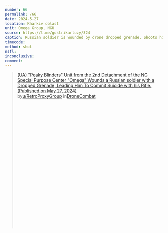 ```yaml
---
number: 66
permalink: /66
date: 2024-5-27
location: Kharkiv oblast
unit: Omega Group, NGU
source: https://t.me/gostrikartuzy/324
caption: Russian soldier is wounded by drone dropped grenade. Shoots himself in head with rifle immediately after
timecode: 
method: shot
nsfl: 
inconclusive: 
comment: 
---
```

<blockquote class="reddit-embed-bq" style="height:500px" data-embed-height="740"><a href="https://www.reddit.com/r/DroneCombat/comments/1d1ytp1/ua_peaky_blinders_unit_from_the_2nd_detachment_of/">(UA) "Peaky Blinders" Unit from the 2nd Detachment of the NG Special Purpose Center "Omega" Wounds a Russian soldier with a Dropped Grenade, Leading Him To Commit Suicide with his Rifle. (Published on May 27, 2024)</a><br> by<a href="https://www.reddit.com/user/RetroProxyGroup/">u/RetroProxyGroup</a> in<a href="https://www.reddit.com/r/DroneCombat/">DroneCombat</a></blockquote><script async="" src="https://embed.reddit.com/widgets.js" charset="UTF-8"></script>